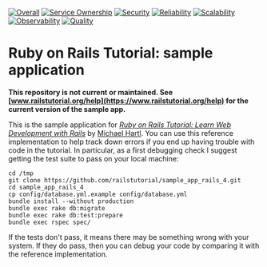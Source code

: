 [![Overall](https://img.shields.io/endpoint?style=flat&url=https%3A%2F%2Fapp.opslevel.com%2Fapi%2Fservice_level%2FAILxMhrLALfBwq6SWi7NWx5X_WQlQJduI_NjdU4lP9I)](https://app.opslevel.com/services/shopping_cart_service/maturity-report)
[![Service Ownership](https://img.shields.io/endpoint?style=flat&url=https%3A%2F%2Fapp.opslevel.com%2Fapi%2Fservice_level%2FAILxMhrLALfBwq6SWi7NWx5X_WQlQJduI_NjdU4lP9I%2Fservice_ownership)](https://app.opslevel.com/services/shopping_cart_service/maturity-report)
[![Security](https://img.shields.io/endpoint?style=flat&url=https%3A%2F%2Fapp.opslevel.com%2Fapi%2Fservice_level%2FAILxMhrLALfBwq6SWi7NWx5X_WQlQJduI_NjdU4lP9I%2Fsecurity_2)](https://app.opslevel.com/services/shopping_cart_service/maturity-report)
[![Reliability](https://img.shields.io/endpoint?style=flat&url=https%3A%2F%2Fapp.opslevel.com%2Fapi%2Fservice_level%2FAILxMhrLALfBwq6SWi7NWx5X_WQlQJduI_NjdU4lP9I%2Freliability_2)](https://app.opslevel.com/services/shopping_cart_service/maturity-report)
[![Scalability](https://img.shields.io/endpoint?style=flat&url=https%3A%2F%2Fapp.opslevel.com%2Fapi%2Fservice_level%2FAILxMhrLALfBwq6SWi7NWx5X_WQlQJduI_NjdU4lP9I%2Fscalability_2)](https://app.opslevel.com/services/shopping_cart_service/maturity-report)
[![Observability](https://img.shields.io/endpoint?style=flat&url=https%3A%2F%2Fapp.opslevel.com%2Fapi%2Fservice_level%2FAILxMhrLALfBwq6SWi7NWx5X_WQlQJduI_NjdU4lP9I%2Fobservability_2)](https://app.opslevel.com/services/shopping_cart_service/maturity-report)
[![Quality](https://img.shields.io/endpoint?style=flat&url=https%3A%2F%2Fapp.opslevel.com%2Fapi%2Fservice_level%2FAILxMhrLALfBwq6SWi7NWx5X_WQlQJduI_NjdU4lP9I%2Fquality_2)](https://app.opslevel.com/services/shopping_cart_service/maturity-report)

# Ruby on Rails Tutorial: sample application

**This repository is not current or maintained. See [www.railstutorial.org/help](https://www.railstutorial.org/help) for the current version of the sample app.**

This is the sample application for
[*Ruby on Rails Tutorial: Learn Web Development with Rails*](http://railstutorial.org/)
by [Michael Hartl](http://michaelhartl.com/). You can use this reference implementation to help track down errors if you end up having trouble with code in the tutorial. In particular, as a first debugging check I suggest getting the test suite to pass on your local machine:

    cd /tmp
    git clone https://github.com/railstutorial/sample_app_rails_4.git
    cd sample_app_rails_4
    cp config/database.yml.example config/database.yml
    bundle install --without production
    bundle exec rake db:migrate
    bundle exec rake db:test:prepare
    bundle exec rspec spec/

If the tests don't pass, it means there may be something wrong with your system. If they do pass, then you can debug your code by comparing it with the reference implementation.

